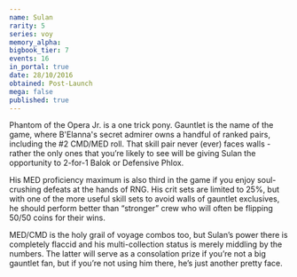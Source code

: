 ```yaml
---
name: Sulan
rarity: 5
series: voy
memory_alpha:
bigbook_tier: 7
events: 16
in_portal: true
date: 28/10/2016
obtained: Post-Launch
mega: false
published: true
---
```


Phantom of the Opera Jr. is a one trick pony. Gauntlet is the name of the game, where B'Elanna's secret admirer owns a handful of ranked pairs, including the #2 CMD/MED roll. That skill pair never (ever) faces walls - rather the only ones that you’re likely to see will be giving Sulan the opportunity to 2-for-1 Balok or Defensive Phlox.

His MED proficiency maximum is also third in the game if you enjoy soul-crushing defeats at the hands of RNG. His crit sets are limited to 25%, but with one of the more useful skill sets to avoid walls of gauntlet exclusives, he should perform better than “stronger” crew who will often be flipping 50/50 coins for their wins.

MED/CMD is the holy grail of voyage combos too, but Sulan’s power there is completely flaccid and his multi-collection status is merely middling by the numbers. The latter will serve as a consolation prize if you’re not a big gauntlet fan, but if you’re not using him there, he’s just another pretty face.
